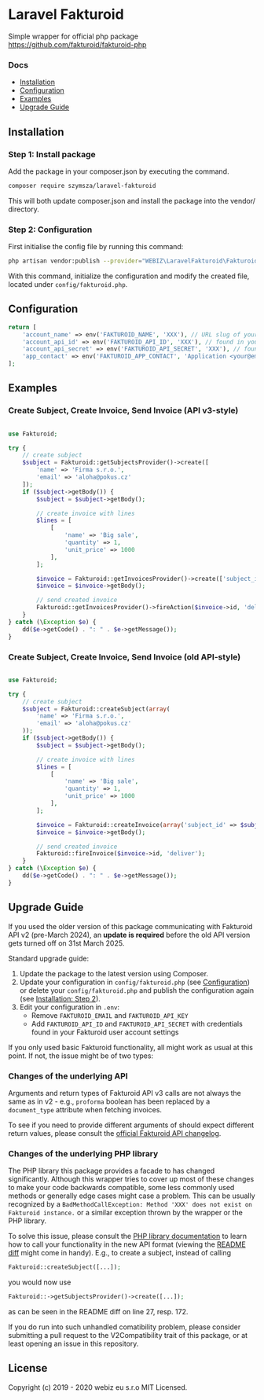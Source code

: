 # Laravel Fakturoid

Simple wrapper for official php package https://github.com/fakturoid/fakturoid-php

### Docs

- [Installation](#installation)
- [Configuration](#configuration)
- [Examples](#examples)
- [Upgrade Guide](#upgrade-guide)

## Installation

### Step 1: Install package

Add the package in your composer.json by executing the command.

```bash
composer require szymsza/laravel-fakturoid
```

This will both update composer.json and install the package into the vendor/ directory.

### Step 2: Configuration

First initialise the config file by running this command:

```bash
php artisan vendor:publish --provider="WEBIZ\LaravelFakturoid\FakturoidServiceProvider" --tag="config"
```

With this command, initialize the configuration and modify the created file, located under `config/fakturoid.php`.

## Configuration

```php
return [
    'account_name' => env('FAKTUROID_NAME', 'XXX'), // URL slug of your account
    'account_api_id' => env('FAKTUROID_API_ID', 'XXX'), // found in your Fakturoid user account settings
    'account_api_secret' => env('FAKTUROID_API_SECRET', 'XXX'), // found in your Fakturoid user account settings
    'app_contact' => env('FAKTUROID_APP_CONTACT', 'Application <your@email.cz>'), // linked to the application you are developing
];
```

## Examples

### Create Subject, Create Invoice, Send Invoice (API v3-style)

```php

use Fakturoid;

try {
    // create subject
    $subject = Fakturoid::getSubjectsProvider()->create([
        'name' => 'Firma s.r.o.',
        'email' => 'aloha@pokus.cz'
    ]);
    if ($subject->getBody()) {
        $subject = $subject->getBody();

        // create invoice with lines
        $lines = [
            [
                'name' => 'Big sale',
                'quantity' => 1,
                'unit_price' => 1000
            ],
        ];

        $invoice = Fakturoid::getInvoicesProvider()->create(['subject_id' => $subject->id, 'lines' => $lines]);
        $invoice = $invoice->getBody();

        // send created invoice
        Fakturoid::getInvoicesProvider()->fireAction($invoice->id, 'deliver');
    }
} catch (\Exception $e) {
    dd($e->getCode() . ": " . $e->getMessage());
}

```

### Create Subject, Create Invoice, Send Invoice (old API-style)

```php

use Fakturoid;

try {
    // create subject
    $subject = Fakturoid::createSubject(array(
        'name' => 'Firma s.r.o.',
        'email' => 'aloha@pokus.cz'
    ));
    if ($subject->getBody()) {
        $subject = $subject->getBody();

        // create invoice with lines
        $lines = [
            [
                'name' => 'Big sale',
                'quantity' => 1,
                'unit_price' => 1000
            ],
        ];

        $invoice = Fakturoid::createInvoice(array('subject_id' => $subject->id, 'lines' => $lines));
        $invoice = $invoice->getBody();

        // send created invoice
        Fakturoid::fireInvoice($invoice->id, 'deliver');
    }
} catch (\Exception $e) {
    dd($e->getCode() . ": " . $e->getMessage());
}

```

## Upgrade Guide

If you used the older version of this package communicating with Fakturoid API v2 (pre-March 2024), an **update is required** before the old API version gets turned off on 31st March 2025.

Standard upgrade guide:

1. Update the package to the latest version using Composer.
2. Update your configuration in `config/fakturoid.php` (see [Configuration](#configuration)) or delete your `config/fakturoid.php` and publish the configuration again (see [Installation: Step 2](#step-2-configuration)).
3. Edit your configuration in `.env`:
    * Remove `FAKTUROID_EMAIL` and `FAKTUROID_API_KEY`
    * Add `FAKTUROID_API_ID` and `FAKTUROID_API_SECRET` with credentials found in your Fakturoid user account settings

If you only used basic Fakturoid functionality, all might work as usual at this point. If not, the issue might be of two types:

### Changes of the underlying API
Arguments and return types of Fakturoid API v3 calls are not always the same as in v2 - e.g., `proforma` boolean has been replaced by a `document_type` attribute when fetching invoices.

To see if you need to provide different arguments of should expect different return values, please consult the [official Fakturoid API changelog](https://www.fakturoid.cz/api/v3/changelog).

### Changes of the underlying PHP library
The PHP library this package provides a facade to has changed significantly. Although this wrapper tries to cover up most of these changes to make your code backwards compatible, some less commonly used methods or generally edge cases might case a problem. This can be usually recognized by a `BadMethodCallException: Method 'XXX' does not exist on Fakturoid instance.` or a similar exception thrown by the wrapper or the PHP library.

To solve this issue, please consult the [PHP library documentation](https://github.com/fakturoid/fakturoid-php) to learn how to call your functionality in the new API format (viewing the [README diff](https://github.com/fakturoid/fakturoid-php/commit/207e12a7b495c14882b6566ebd03ed00236953a2#diff-b335630551682c19a781afebcf4d07bf978fb1f8ac04c6bf87428ed5106870f5) might come in handy). E.g., to create a subject, instead of calling 

```php
Fakturoid::createSubject([...]);
```
you would now use
```php
Fakturoid::->getSubjectsProvider()->create([...]);
```
as can be seen in the README diff on line 27, resp. 172.

If you do run into such unhandled comatibility problem, please consider submitting a pull request to the V2Compatibility trait of this package, or at least opening an issue in this repository.

## License

Copyright (c) 2019 - 2020 webiz eu s.r.o MIT Licensed.
